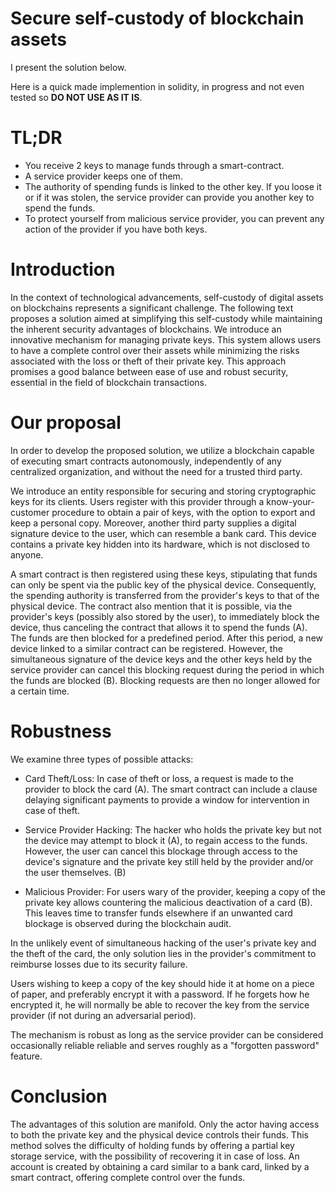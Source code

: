 # Secure self-custody of blockchain assets

I present the solution below.

Here is a quick made implemention in solidity, in progress and not even tested so **DO NOT USE AS IT IS**.


# TL;DR
- You receive 2 keys to manage funds through a smart-contract.
- A service provider keeps one of them.
- The authority of spending funds is linked to the other key. If you loose it or if it was stolen, the service provider can provide you another key to spend the funds.
- To protect yourself from malicious service provider, you can prevent any action of the provider if you have both keys.

# Introduction

In the context of technological advancements, self-custody of digital assets on blockchains represents a significant challenge. The following text proposes a solution aimed at simplifying this self-custody while maintaining the inherent security advantages of blockchains. We introduce an innovative mechanism for managing private keys. This system allows users to have a complete control over their assets while minimizing the risks associated with the loss or theft of their private key. This approach promises a good balance between ease of use and robust security, essential in the field of blockchain transactions.

# Our proposal
In order to develop the proposed solution, we utilize a blockchain capable of executing smart contracts autonomously, independently of any centralized organization, and without the need for a trusted third party.

We introduce an entity responsible for securing and storing cryptographic keys for its clients. Users register with this provider through a know-your-customer procedure to obtain a pair of keys, with the option to export and keep a personal copy. Moreover, another third party supplies a digital signature device to the user, which can resemble a bank card. This device contains a private key hidden into its hardware, which is not disclosed to anyone.

 A smart contract is then registered using these keys, stipulating that funds can only be spent via the public key of the physical device. Consequently, the spending authority is transferred from the provider's keys to that of the physical device.
The contract also mention that it is possible, via the provider's keys (possibly also stored by the user), to immediately block the device, thus canceling the contract that allows it to spend the funds (A). The funds are then blocked for a predefined period. After this period, a new device linked to a similar contract can be registered. However, the simultaneous signature of the device keys and the other keys held by the service provider can cancel this blocking request during the period in which the funds are blocked (B). Blocking requests are then no longer allowed for a certain time.

# Robustness
We examine three types of possible attacks:


- Card Theft/Loss: In case of theft or loss, a request is made to the provider to block the card (A). The smart contract can include a clause delaying significant payments to provide a window for intervention in case of theft.

- Service Provider Hacking: The hacker who holds the private key but not the device may attempt to block it (A), to regain access to the funds. However, the user can cancel this blockage through access to the device's signature and the private key still held by the provider and/or the user themselves. (B)

- Malicious Provider: For users wary of the provider, keeping a copy of the private key allows countering the malicious deactivation of a card (B). This leaves time to transfer funds elsewhere if an unwanted card blockage is observed during the blockchain audit.


In the unlikely event of simultaneous hacking of the user's private key and the theft of the card, the only solution lies in the provider's commitment to reimburse losses due to its security failure.

Users wishing to keep a copy of the key should hide it at home on a piece of paper, and preferably encrypt it with a password. If he forgets how he encrypted it, he will normally be able to recover the key from the service provider (if not during an adversarial period).

The mechanism is robust as long as the service provider can be considered occasionally reliable reliable and serves roughly as a "forgotten password" feature.
# Conclusion
The advantages of this solution are manifold. Only the actor having access to both the private key and the physical device controls their funds. This method solves the difficulty of holding funds by offering a partial key storage service, with the possibility of recovering it in case of loss. An account is created by obtaining a card similar to a bank card, linked by a smart contract, offering complete control over the funds.

